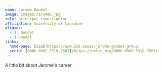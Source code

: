 ```yaml
---
name: Jerome Goudet
image: images/JeromeG.jpg
role: principal-investigator
affiliation: University of Lausanne
aliases:
  - J. Goudet
  - J Goudet
links:
  home-page: [SIB](https://www.sib.swiss/jerome-goudet-group)
  orcid: [0000-0002-5318-7601](https://orcid.org/0000-0002-5318-7601)
---
```


A little bit about Jerome's career
